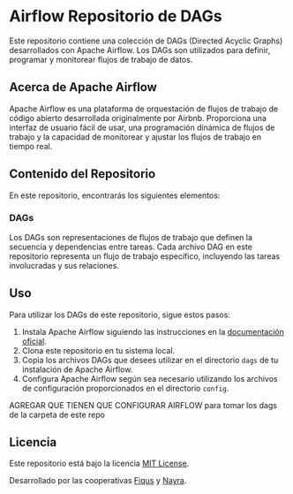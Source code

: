# Airflow Repositorio de DAGs 

Este repositorio contiene una colección de DAGs (Directed Acyclic Graphs) desarrollados con Apache Airflow. Los DAGs son utilizados para definir, programar y monitorear flujos de trabajo de datos.

## Acerca de Apache Airflow

Apache Airflow es una plataforma de orquestación de flujos de trabajo de código abierto desarrollada originalmente por Airbnb. Proporciona una interfaz de usuario fácil de usar, una programación dinámica de flujos de trabajo y la capacidad de monitorear y ajustar los flujos de trabajo en tiempo real.

## Contenido del Repositorio

En este repositorio, encontrarás los siguientes elementos:

### DAGs

Los DAGs son representaciones de flujos de trabajo que definen la secuencia y dependencias entre tareas. Cada archivo DAG en este repositorio representa un flujo de trabajo específico, incluyendo las tareas involucradas y sus relaciones.

## Uso

Para utilizar los DAGs de este repositorio, sigue estos pasos:

1. Instala Apache Airflow siguiendo las instrucciones en la [documentación oficial](https://airflow.apache.org/docs/).
2. Clona este repositorio en tu sistema local.
3. Copia los archivos DAGs que desees utilizar en el directorio `dags` de tu instalación de Apache Airflow.
4. Configura Apache Airflow según sea necesario utilizando los archivos de configuración proporcionados en el directorio `config`.

AGREGAR QUE TIENEN QUE CONFIGURAR AIRFLOW para tomar los dags de la carpeta de este repo

## Licencia

Este repositorio está bajo la licencia [MIT License](LICENSE).


Desarrollado por las cooperativas [Fiqus](https://fiqus.coop/) y [Nayra](https://nayra.coop/).
